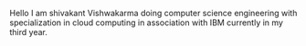 Hello I am shivakant Vishwakarma doing computer science engineering with specialization in cloud computing in association with IBM currently in my third year.
